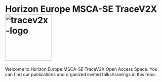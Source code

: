 # Horizon Europe MSCA-SE TraceV2X <img width="150" alt="tracev2x-logo" src="https://github.com/user-attachments/assets/9c23bcf1-bfa7-468c-9f1c-be81b09fc0ec">

Welcome to Horizon Europe MSCA-SE TraceV2X Open Access Space. You can find our publications and organized invited talks/trainings in this repo.

